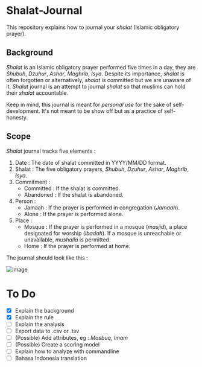 # Shalat-Journal
This repository explains how to journal your _shalat_ (Islamic obligatory prayer).

## Background
_Shalat_ is an Islamic obligatory prayer performed five times in a day, they are _Shubuh_, _Dzuhur_, _Ashar_, _Maghrib_, _Isya_. Despite its importance, _shalat_ is often forgotten or alternatively, _shalat_ is committed but we are unaware of it. _Shalat_ journal is an attempt to journal _shalat_ so that muslims can hold their _shalat_ accountable. 

Keep in mind, this journal is meant for *personal use* for the sake of self-development. It's not meant to be show off but as a practice of self-honesty.

## Scope 
_Shalat_ journal tracks five elements : 

1. Date : The date of shalat committed in YYYY/MM/DD format.
2. Shalat : The five obligatory prayers, _Shubuh_, _Dzuhur_, _Ashar_, _Maghrib_, _Isya_.
3. Commitment :
   - Committed : If the shalat is committed.
   - Abandoned : If the shalat is abandoned.
4. Person :
   - Jamaah : If the prayer is performed in congregation (_Jamaah_).
   - Alone : If the prayer is performed alone.
5. Place :
   - Mosque : If the prayer is performed in a mosque (_masjid_), a place designated for worship (_ibadah_). If a mosque is unreachable or unavailable, _mushalla_ is permitted.
   - Home : If the prayer is performed at home.

The journal should look like this : 

![image](https://github.com/user-attachments/assets/015bbc99-3c08-4935-ad87-8aa4aae5486c)


# To Do 
- [x] Explain the background
- [x] Explain the rule
- [ ] Explain the analysis
- [ ] Export data to .csv or .tsv
- [ ] (Possible) Add attributes, eg : _Masbuq_, _Imam_
- [ ] (Possible) Create a scoring model
- [ ] Explain how to analyze with commandline
- [ ] Bahasa Indonesia translation

